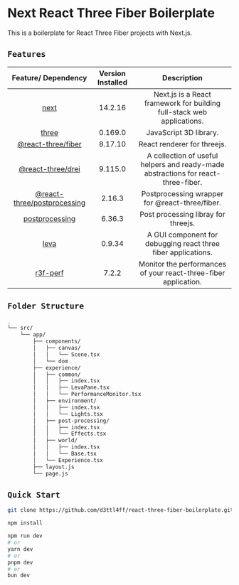 # Next React Three Fiber Boilerplate

This is a boilerplate for React Three Fiber projects with Next.js.

## `Features`

|                              Feature/ Dependency                              | Version Installed |                                    Description                                    |
| :---------------------------------------------------------------------------: | :---------------: | :-------------------------------------------------------------------------------: |
|                        [next](https://nextjs.org/docs)                        |      14.2.16      |      Next.js is a React framework for building full-stack web applications.       |
|                 [three](https://www.npmjs.com/package/three)                  |      0.169.0      |                              JavaScript 3D library.                               |
|       [@react-three/fiber](https://github.com/pmndrs/react-three-fiber)       |      8.17.10      |                            React renderer for threejs.                            |
|              [@react-three/drei](https://github.com/pmndrs/drei)              |      9.115.0      | A collection of useful helpers and ready-made abstractions for react-three-fiber. |
| [@react-three/postprocessing](https://github.com/pmndrs/react-postprocessing) |      2.16.3       |                  Postprocessing wrapper for @react-three/fiber.                   |
|             [postprocessing](https://www.npmjs.com/package/three)             |      6.36.3       |                        Post processing libray for threejs.                        |
|                    [leva](https://github.com/pmndrs/leva)                     |      0.9.34       |           A GUI component for debugging react three fiber applications.           |
|               [r3f-perf](https://github.com/utsuboco/r3f-perf)                |       7.2.2       |          Monitor the performances of your react-three-fiber application.          |

## `Folder Structure`

```bash
.
└── src/
    └── app/
        ├── components/
        │   ├── canvas/
        │   │   └── Scene.tsx
        │   └── dom
        ├── experience/
        │   ├── common/
        │   │   ├── index.tsx
        │   │   ├── LevaPane.tsx
        │   │   └── PerformanceMonitor.tsx
        │   ├── environment/
        │   │   ├── index.tsx
        │   │   └── Lights.tsx
        │   ├── post-processing/
        │   │   ├── index.tsx
        │   │   └── Effects.tsx
        │   ├── world/
        │   │   ├── index.tsx
        │   │   └── Base.tsx
        │   └── Experience.tsx
        ├── layout.js
        └── page.js
```

## `Quick Start`

```bash
git clone https://github.com/d3ttl4ff/react-three-fiber-boilerplate.git
```

```bash
npm install
```

```bash
npm run dev
# or
yarn dev
# or
pnpm dev
# or
bun dev

```
